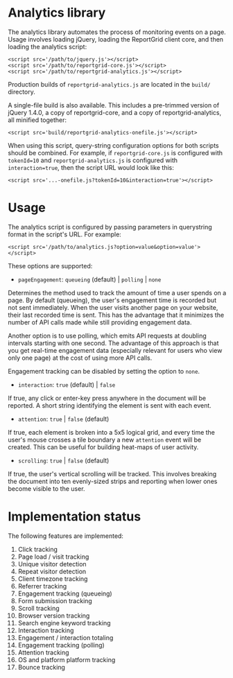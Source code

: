 Analytics library
=================

The analytics library automates the process of monitoring events on a page.
Usage involves loading jQuery, loading the ReportGrid client core, and then
loading the analytics script:

    <script src='/path/to/jquery.js'></script>
    <script src='/path/to/reportgrid-core.js'></script>
    <script src='/path/to/reportgrid-analytics.js'></script>

Production builds of `reportgrid-analytics.js` are located in the `build/`
directory.

A single-file build is also available. This includes a pre-trimmed version of
jQuery 1.4.0, a copy of reportgrid-core, and a copy of reportgrid-analytics, all
minified together:

    <script src='build/reportgrid-analytics-onefile.js'></script>

When using this script, query-string configuration options for both scripts
should be combined. For example, if `reportgrid-core.js` is configured with
`tokenId=10` and `reportgrid-analytics.js` is configured with
`interaction=true`, then the script URL would look like this:

    <script src='...-onefile.js?tokenId=10&interaction=true'></script>

Usage
=====

The analytics script is configured by passing parameters in querystring format
in the script's URL. For example:

    <script src='/path/to/analytics.js?option=value&option=value'></script>

These options are supported:

* `pageEngagement`: `queueing` (default) | `polling` | `none`

Determines the method used to track the amount of time a user spends on a
page. By default (queueing), the user's engagement time is recorded but not
sent immediately. When the user visits another page on your website, their
last recorded time is sent. This has the advantage that it minimizes the
number of API calls made while still providing engagement data.

Another option is to use polling, which emits API requests at doubling
intervals starting with one second. The advantage of this approach is that you
get real-time engagement data (especially relevant for users who view only one
page) at the cost of using more API calls.

Engagement tracking can be disabled by setting the option to `none`.

* `interaction`: `true` (default) | `false`

If true, any click or enter-key press anywhere in the document will be
reported. A short string identifying the element is sent with each event.

* `attention`: `true` | `false` (default)

If true, each element is broken into a 5x5 logical grid, and every time the
user's mouse crosses a tile boundary a new `attention` event will be created.
This can be useful for building heat-maps of user activity.

* `scrolling`: `true` | `false` (default)

If true, the user's vertical scrolling will be tracked. This involves breaking
the document into ten evenly-sized strips and reporting when lower ones become
visible to the user.

Implementation status
=====================

The following features are implemented:

1. Click tracking
2. Page load / visit tracking
3. Unique visitor detection
4. Repeat visitor detection
5. Client timezone tracking
6. Referrer tracking
7. Engagement tracking (queueing)
8. Form submission tracking
9. Scroll tracking
10. Browser version tracking
11. Search engine keyword tracking
12. Interaction tracking
13. Engagement / interaction totaling
14. Engagement tracking (polling)
15. Attention tracking
16. OS and platform platform tracking
17. Bounce tracking
